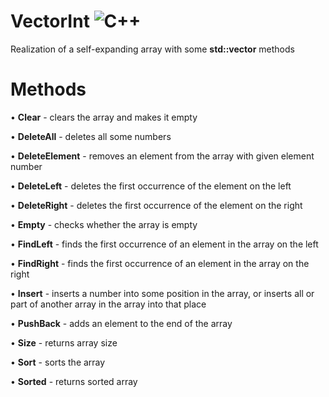 # VectorInt ![C++](https://img.shields.io/badge/-С++-090909?style=for-the-badge&logo=C%2b%2b&logoColor=6296CC)
Realization of a self-expanding array with some **std::vector** methods

# Methods
• **Clear** - clears the array and makes it empty

• **DeleteAll** - deletes all some numbers

• **DeleteElement** - removes an element from the array with given element number

• **DeleteLeft** - deletes the first occurrence of the element on the left

• **DeleteRight** - deletes the first occurrence of the element on the right

• **Empty** - checks whether the array is empty

• **FindLeft** - finds the first occurrence of an element in the array on the left

• **FindRight** - finds the first occurrence of an element in the array on the right

• **Insert** - inserts a number into some position in the array, or inserts all or part of another array in the array into that place

• **PushBack** - adds an element to the end of the array

• **Size** - returns array size

• **Sort** - sorts the array

• **Sorted** - returns sorted array
